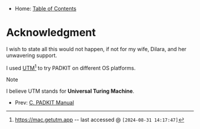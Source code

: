 - Home: [Table of Contents](..)

# Acknowledgment

I wish to state all this would not happen, if not for my wife, Dilara, and her unwavering support.

I used [UTM](https://mac.getutm.app)[^1] to try PADKIT on different OS platforms.

> [!NOTE]
> I believe UTM stands for **Universal Turing Machine**.

[^1]: https://mac.getutm.app -- last accessed @ `[2024-08-31 14:17:47]`

- Prev: [C. PADKIT Manual](../padkit-manual)
